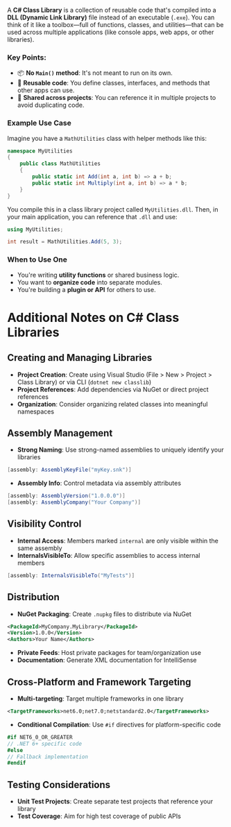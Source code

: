 A **C# Class Library** is a collection of reusable code that's compiled into a **DLL (Dynamic Link Library)** file instead of an executable (`.exe`). You can think of it like a toolbox—full of functions, classes, and utilities—that can be used across multiple applications (like console apps, web apps, or other libraries).

### Key Points:

- 📦 **No `Main()` method**: It's not meant to run on its own.
- 🧰 **Reusable code**: You define classes, interfaces, and methods that other apps can use.
- 🔄 **Shared across projects**: You can reference it in multiple projects to avoid duplicating code.

### Example Use Case

Imagine you have a `MathUtilities` class with helper methods like this:

```csharp
namespace MyUtilities
{
    public class MathUtilities
    {
        public static int Add(int a, int b) => a + b;
        public static int Multiply(int a, int b) => a * b;
    }
}
```

You compile this in a class library project called `MyUtilities.dll`. Then, in your main application, you can reference that `.dll` and use:

```csharp
using MyUtilities;

int result = MathUtilities.Add(5, 3);
```

### When to Use One

- You're writing **utility functions** or shared business logic.
- You want to **organize code** into separate modules.
- You're building a **plugin or API** for others to use.

# Additional Notes on C# Class Libraries

## Creating and Managing Libraries
- **Project Creation**: Create using Visual Studio (File > New > Project > Class Library) or via CLI (`dotnet new classlib`)
- **Project References**: Add dependencies via NuGet or direct project references
- **Organization**: Consider organizing related classes into meaningful namespaces

## Assembly Management
- **Strong Naming**: Use strong-named assemblies to uniquely identify your libraries
```csharp
[assembly: AssemblyKeyFile("myKey.snk")]
```
- **Assembly Info**: Control metadata via assembly attributes
```csharp
[assembly: AssemblyVersion("1.0.0.0")]
[assembly: AssemblyCompany("Your Company")]
```

## Visibility Control
- **Internal Access**: Members marked `internal` are only visible within the same assembly
- **InternalsVisibleTo**: Allow specific assemblies to access internal members
```csharp
[assembly: InternalsVisibleTo("MyTests")]
```

## Distribution
- **NuGet Packaging**: Create `.nupkg` files to distribute via NuGet
```xml
<PackageId>MyCompany.MyLibrary</PackageId>
<Version>1.0.0</Version>
<Authors>Your Name</Authors>
```
- **Private Feeds**: Host private packages for team/organization use
- **Documentation**: Generate XML documentation for IntelliSense

## Cross-Platform and Framework Targeting
- **Multi-targeting**: Target multiple frameworks in one library
```xml
<TargetFrameworks>net6.0;net7.0;netstandard2.0</TargetFrameworks>
```
- **Conditional Compilation**: Use `#if` directives for platform-specific code
```csharp
#if NET6_0_OR_GREATER
// .NET 6+ specific code
#else
// Fallback implementation
#endif
```

## Testing Considerations
- **Unit Test Projects**: Create separate test projects that reference your library
- **Test Coverage**: Aim for high test coverage of public APIs